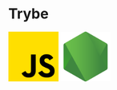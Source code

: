 # Trybe

<img src="./code-summaries/img/js.png" alt="js" width="100" >
<img src="./code-summaries/img/node-js.png" width="100" >

